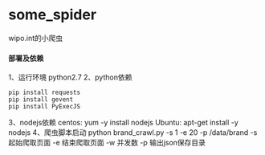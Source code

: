 # some_spider

wipo.int的小爬虫

#### 部署及依赖

1、运行环境 python2.7
2、python依赖

	pip install requests
	pip install gevent
	pip install PyExecJS
3、nodejs依赖
	centos:
		yum -y install nodejs
	Ubuntu:
		apt-get install -y nodejs
4、爬虫脚本启动
	 python brand_crawl.py -s 1 -e 20 -p /data/brand
	 -s 起始爬取页面
	 -e 结束爬取页面
	 -w 并发数
	 -p 输出json保存目录
